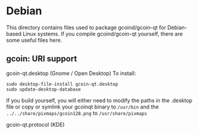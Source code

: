 
Debian
====================
This directory contains files used to package gcoind/gcoin-qt
for Debian-based Linux systems. If you compile gcoind/gcoin-qt yourself, there are some useful files here.

## gcoin: URI support ##


gcoin-qt.desktop  (Gnome / Open Desktop)
To install:

	sudo desktop-file-install gcoin-qt.desktop
	sudo update-desktop-database

If you build yourself, you will either need to modify the paths in
the .desktop file or copy or symlink your gcoinqt binary to `/usr/bin`
and the `../../share/pixmaps/gcoin128.png` to `/usr/share/pixmaps`

gcoin-qt.protocol (KDE)

